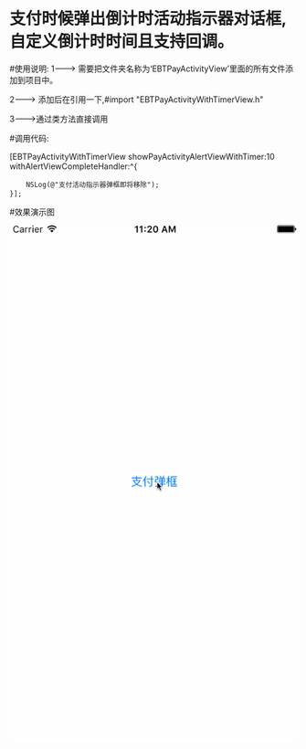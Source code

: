 # 支付时候弹出倒计时活动指示器对话框,自定义倒计时时间且支持回调。


#使用说明:
1---> 需要把文件夹名称为‘EBTPayActivityView’里面的所有文件添加到项目中。

2---> 添加后在引用一下,#import "EBTPayActivityWithTimerView.h"

3--->通过类方法直接调用

#调用代码:

 [EBTPayActivityWithTimerView showPayActivityAlertViewWithTimer:10 withAlertViewCompleteHandler:^{
        
        NSLog(@"支付活动指示器弹框即将移除");
    }];

#效果演示图

![Image](https://github.com/KBvsMJ/EBTPayActivityWithTimerView/blob/master/demogif/demo.gif)
